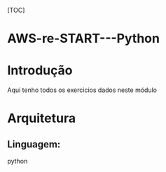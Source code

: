 [TOC]

# AWS-re-START---Python

# Introdução
Aqui tenho todos os exercicios dados neste módulo

# Arquitetura
## Linguagem:
python
